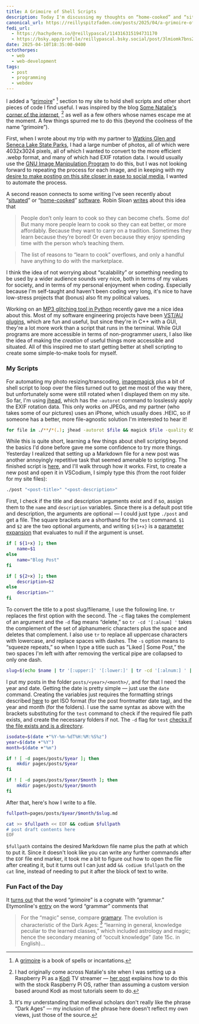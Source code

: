 ```yaml
---
title: A Grimoire of Shell Scripts
description: Today I'm discussing my thoughts on “home-cooked” and “situated” software, and how that's inspired me to start a collection of useful script tools for myself.
canonical_url: https://reillyspitzfaden.com/posts/2025/04/a-grimoire-of-shell-scripts/
fedi_url: 
  - https://hachyderm.io/@reillypascal/114316315194731170
  - https://bsky.app/profile/reillypascal.bsky.social/post/3lmiomk7bns2h
date: 2025-04-10T18:35:00-0400
octothorpes:
  - web
  - web-development
tags:
  - post
  - programming
  - webdev
---
```


<link rel="stylesheet" type="text/css" href="/styles/code/prism-dracula.css" />
<link rel="stylesheet" type="text/css" href="/styles/code/code-tweaks.css" />

I added a “[grimoire](https://reillyspitzfaden.com/code/#grimoire)” [^1] section to my site to hold shell scripts and other short pieces of code I find useful. I was inspired by the blog [Some Natalie's corner of the internet](https://some-natalie.dev/), [^2] as well as a few others whose names escape me at the moment. A few things spurred me to do this (beyond the coolness of the name “grimoire”).

First, when I wrote about my trip with my partner to [Watkins Glen and Seneca Lake State Parks](/notes/2025/03/watkins-seneca-daytrip/), I had a large number of photos, all of which were 4032x3024 pixels, all of which I wanted to convert to the more efficient .webp format, and many of which had EXIF rotation data. I would usually use the [GNU Image Manipulation Program](https://www.gimp.org/) to do this, but I was not looking forward to repeating the process for each image, and in keeping with my [desire to make posting on this site closer in ease to social media](/posts/2024/11/ssgs-are-nice/), I wanted to automate the process.

A second reason connects to some writing I've seen recently about “[situated](https://web.archive.org/web/20050120085129/http://www.shirky.com/writings/situated_software.html)” or “[home-cooked](https://www.robinsloan.com/notes/home-cooked-app/)” [software](https://maggieappleton.com/home-cooked-software). Robin Sloan [writes](https://www.robinsloan.com/notes/home-cooked-app/) about this idea that

> People don’t only learn to cook so they can become chefs. Some do! But many more people learn to cook so they can eat better, or more affordably. Because they want to carry on a tradition. Sometimes they learn because they’re bored! Or even because they enjoy spending time with the person who’s teaching them.

> The list of reasons to “learn to cook” overflows, and only a handful have anything to do with the marketplace.

I think the idea of not worrying about “scalability” or something needing to be used by a wider audience sounds very nice, both in terms of my values for society, and in terms of my personal enjoyment when coding. Especially because I'm self-taught and haven't been coding very long, it's nice to have low-stress projects that (bonus) also fit my political values.

Working on an [MP3 glitching tool in Python](/posts/2025/04/databending-part-3/) recently gave me a nice idea about this. Most of my software engineering projects have been [VST/AU plugins](/code/#plugins), which are fun and useful, but since they're in C++ with a GUI, they're a lot more work than a script that runs in the terminal. While GUI programs are more accessible in terms of non-programmer *users*, I also like the idea of making the *creation* of useful things more accessible and situated. All of this inspired me to start getting better at shell scripting to create some simple-to-make tools for myself.

### My Scripts

For automating my photo resizing/transcoding, [imagemagick](https://imagemagick.org/index.php) plus a bit of shell script to loop over the files turned out to get me most of the way there, but unfortunately some were still rotated when I displayed them on my site. So far, I'm using [jhead](https://www.sentex.ca/~mwandel/jhead/), which has the `-autorot` command to losslessly apply the EXIF rotation data. This only works on JPEGs, and my partner (who takes some of our pictures) uses an iPhone, which usually does .HEIC, so if someone has a better, more file-agnostic solution I'm interested to hear it!

```sh
for file in ./**/*(.); jhead -autorot $file && magick $file -quality 65 -resize 35% ${file%.*}.webp
```

While this is quite short, learning a few things about shell scripting beyond the basics I'd done before gave me some confidence to try more things. Yesterday I realized that setting up a Markdown file for a new post was another annoyingly repetitive task that seemed amenable to scripting. The finished script is [here](https://github.com/reillypascal/personalsite-ssg/blob/main/post), and I'll walk through how it works. First, to create a new post and open it in VSCodium, I simply type this (from the root folder for my site files):

```sh
./post "<post-title>" "<post-description>"
```

First, I check if the title and description arguments exist and if so, assign them to the `name` and `description` variables. Since there is a default post title and description, the arguments are optional — I could just type `./post` and get a file. The square brackets are a shorthand for the `test` command. `$1` and `$2` are the two optional arguments, and writing `${1+x}` is a [parameter expansion](https://pubs.opengroup.org/onlinepubs/9699919799/utilities/V3_chap02.html#tag_18_06_02) that evaluates to null if the argument is unset. 

```sh
if [ ${1+x} ]; then
    name=$1
else
    name="Blog Post"
fi

if [ ${2+x} ]; then
    description=$2
else
    description=""
fi
```

To convert the title to a post slug/filename, I use the following line. `tr` replaces the first option with the second. The `-c` flag takes the complement of an argument and the `-d` flag means “delete,” so `tr -cd '[:alnum] '` takes the complement of the set of alphanumeric characters plus the space and deletes that complement. I also use `tr` to replace all uppercase characters with lowercase, and replace spaces with dashes. The `-s` option means to “squeeze repeats,” so when I type a title such as ”Liked | Some Post,” the two spaces I'm left with after removing the vertical pipe are collapsed to only one dash.

```sh
slug=$(echo $name | tr '[:upper:]' '[:lower:]' | tr -cd '[:alnum:] ' | tr -s " " "-")
```

I put my posts in the folder `posts/<year>/<month>/`, and for that I need the year and date. Getting the date is pretty simple — just use the `date` command. Creating the variables just requires the formatting strings described [here](https://ss64.com/bash/date.html) to get ISO format (for the post frontmatter date tag), and the year and month (for the folders). I use the same syntax as above with the brackets substituting for the `test` command to check if the required file path exists, and create the necessary folders if not. The `-d` flag for `test` [checks if the file exists and is a directory](https://www.man7.org/linux/man-pages/man1/test.1.html).

```sh
isodate=$(date +"%Y-%m-%dT%H:%M:%S%z")
year=$(date +"%Y")
month=$(date +"%m")

if ! [ -d pages/posts/$year ]; then
    mkdir pages/posts/$year
fi

if ! [ -d pages/posts/$year/$month ]; then
    mkdir pages/posts/$year/$month
fi
```

After that, here's how I write to a file.

```sh
fullpath=pages/posts/$year/$month/$slug.md

cat >> $fullpath << EOF && codium $fullpath
# post draft contents here
EOF
```

`$fullpath` contains the desired Markdown file name plus the path at which to put it. Since it doesn't look like you can write any further commands after the `EOF` file end marker, it took me a bit to figure out how to open the file after creating it, but it turns out I can just add `&& codium $fullpath` on the `cat` line, instead of needing to put it after the block of text to write.

### Fun Fact of the Day

It [turns out](https://www.etymonline.com/word/grimoire) that the word “grimoire” is a cognate with “grammar.” Etymonline's [entry](https://www.etymonline.com/word/grammar) on the word “grammar” comments that

> For the “magic” sense, compare [gramary](https://www.etymonline.com/word/gramary). The evolution is characteristic of the Dark Ages: [^3] “learning in general, knowledge peculiar to the learned classes,” which included astrology and magic; hence the secondary meaning of “occult knowledge” (late 15c. in English)…

[^1]: A [grimoire](https://en.wikipedia.org/wiki/Grimoire) is a book of spells or incantations.

[^2]: I had originally come across Natalie's site when I was setting up a Raspberry Pi as a [Kodi](https://kodi.tv/) TV streamer — [her post](https://some-natalie.dev/blog/kodi-setup/) explains how to do this with the stock Raspberry Pi OS, rather than assuming a custom version based around Kodi as most tutorials seem to do.

[^3]: It's my understanding that medieval scholars don't really like the phrase “Dark Ages” — my inclusion of the phrase here doesn't reflect my own views, just those of the source.